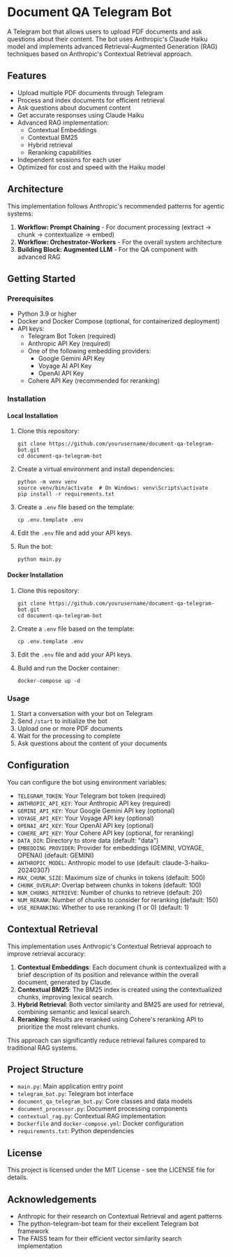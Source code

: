 # Document QA Telegram Bot

A Telegram bot that allows users to upload PDF documents and ask questions about their content. The bot uses Anthropic's Claude Haiku model and implements advanced Retrieval-Augmented Generation (RAG) techniques based on Anthropic's Contextual Retrieval approach.

## Features

- Upload multiple PDF documents through Telegram
- Process and index documents for efficient retrieval
- Ask questions about document content
- Get accurate responses using Claude Haiku
- Advanced RAG implementation:
  - Contextual Embeddings
  - Contextual BM25
  - Hybrid retrieval
  - Reranking capabilities
- Independent sessions for each user
- Optimized for cost and speed with the Haiku model

## Architecture

This implementation follows Anthropic's recommended patterns for agentic systems:

1. **Workflow: Prompt Chaining** - For document processing (extract → chunk → contextualize → embed)
2. **Workflow: Orchestrator-Workers** - For the overall system architecture
3. **Building Block: Augmented LLM** - For the QA component with advanced RAG

## Getting Started

### Prerequisites

- Python 3.9 or higher
- Docker and Docker Compose (optional, for containerized deployment)
- API keys:
  - Telegram Bot Token (required)
  - Anthropic API Key (required)
  - One of the following embedding providers:
    - Google Gemini API Key
    - Voyage AI API Key
    - OpenAI API Key
  - Cohere API Key (recommended for reranking)

### Installation

#### Local Installation

1. Clone this repository:
   ```
   git clone https://github.com/yourusername/document-qa-telegram-bot.git
   cd document-qa-telegram-bot
   ```

2. Create a virtual environment and install dependencies:
   ```
   python -m venv venv
   source venv/bin/activate  # On Windows: venv\Scripts\activate
   pip install -r requirements.txt
   ```

3. Create a `.env` file based on the template:
   ```
   cp .env.template .env
   ```

4. Edit the `.env` file and add your API keys.

5. Run the bot:
   ```
   python main.py
   ```

#### Docker Installation

1. Clone this repository:
   ```
   git clone https://github.com/yourusername/document-qa-telegram-bot.git
   cd document-qa-telegram-bot
   ```

2. Create a `.env` file based on the template:
   ```
   cp .env.template .env
   ```

3. Edit the `.env` file and add your API keys.

4. Build and run the Docker container:
   ```
   docker-compose up -d
   ```

### Usage

1. Start a conversation with your bot on Telegram
2. Send `/start` to initialize the bot
3. Upload one or more PDF documents
4. Wait for the processing to complete
5. Ask questions about the content of your documents

## Configuration

You can configure the bot using environment variables:

- `TELEGRAM_TOKEN`: Your Telegram bot token (required)
- `ANTHROPIC_API_KEY`: Your Anthropic API key (required)
- `GEMINI_API_KEY`: Your Google Gemini API key (optional)
- `VOYAGE_API_KEY`: Your Voyage API key (optional)
- `OPENAI_API_KEY`: Your OpenAI API key (optional)
- `COHERE_API_KEY`: Your Cohere API key (optional, for reranking)
- `DATA_DIR`: Directory to store data (default: "data")
- `EMBEDDING_PROVIDER`: Provider for embeddings (GEMINI, VOYAGE, OPENAI) (default: GEMINI)
- `ANTHROPIC_MODEL`: Anthropic model to use (default: claude-3-haiku-20240307)
- `MAX_CHUNK_SIZE`: Maximum size of chunks in tokens (default: 500)
- `CHUNK_OVERLAP`: Overlap between chunks in tokens (default: 100)
- `NUM_CHUNKS_RETRIEVE`: Number of chunks to retrieve (default: 20)
- `NUM_RERANK`: Number of chunks to consider for reranking (default: 150)
- `USE_RERANKING`: Whether to use reranking (1 or 0) (default: 1)

## Contextual Retrieval

This implementation uses Anthropic's Contextual Retrieval approach to improve retrieval accuracy:

1. **Contextual Embeddings**: Each document chunk is contextualized with a brief description of its position and relevance within the overall document, generated by Claude.
2. **Contextual BM25**: The BM25 index is created using the contextualized chunks, improving lexical search.
3. **Hybrid Retrieval**: Both vector similarity and BM25 are used for retrieval, combining semantic and lexical search.
4. **Reranking**: Results are reranked using Cohere's reranking API to prioritize the most relevant chunks.

This approach can significantly reduce retrieval failures compared to traditional RAG systems.

## Project Structure

- `main.py`: Main application entry point
- `telegram_bot.py`: Telegram bot interface
- `document_qa_telegram_bot.py`: Core classes and data models
- `document_processor.py`: Document processing components
- `contextual_rag.py`: Contextual RAG implementation
- `Dockerfile` and `docker-compose.yml`: Docker configuration
- `requirements.txt`: Python dependencies

## License

This project is licensed under the MIT License - see the LICENSE file for details.

## Acknowledgements

- Anthropic for their research on Contextual Retrieval and agent patterns
- The python-telegram-bot team for their excellent Telegram bot framework
- The FAISS team for their efficient vector similarity search implementation